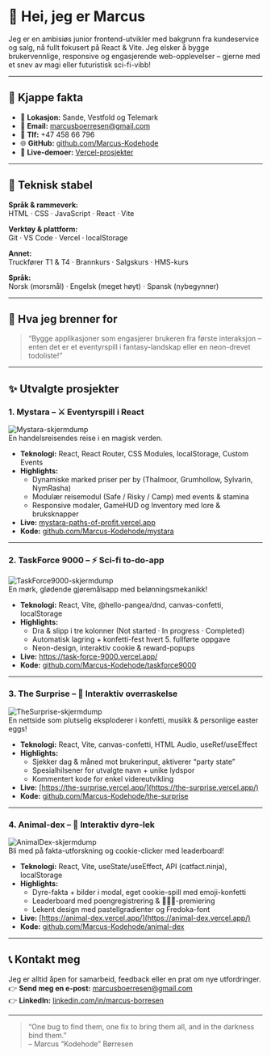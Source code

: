 # 👋 Hei, jeg er Marcus

Jeg er en ambisiøs junior frontend-utvikler med bakgrunn fra kundeservice og salg, nå fullt fokusert på React & Vite. Jeg elsker å bygge brukervennlige, responsive og engasjerende web-opplevelser – gjerne med et snev av magi eller futuristisk sci-fi-vibb!

---

## 🚀 Kjappe fakta

- 📍 **Lokasjon:** Sande, Vestfold og Telemark  
- 📧 **Email:** marcusboerresen@gmail.com  
- 📱 **Tlf:** +47 458 66 796  
- 🌐 **GitHub:** [github.com/Marcus-Kodehode](https://github.com/Marcus-Kodehode)  
- 🚀 **Live-demoer:** [Vercel-prosjekter](https://vercel.com/marcus-boerresens-projects)

---

## 🔧 Teknisk stabel

**Språk & rammeverk:**  
HTML · CSS · JavaScript · React · Vite

**Verktøy & plattform:**  
Git · VS Code · Vercel · localStorage

**Annet:**  
Truckfører T1 & T4 · Brannkurs · Salgskurs · HMS-kurs

**Språk:**  
Norsk (morsmål) · Engelsk (meget høyt) · Spansk (nybegynner)

---

## 🎯 Hva jeg brenner for

> “Bygge applikasjoner som engasjerer brukeren fra første interaksjon – enten det er et eventyrspill i fantasy-landskap eller en neon-drevet todoliste!”

---

## ✨ Utvalgte prosjekter

### 1. Mystara – ⚔️ Eventyrspill i React  
![Mystara-skjermdump](https://raw.githubusercontent.com/Marcus-Kodehode/mystara/main/screenshot.png)  
En handelsreisendes reise i en magisk verden.  
- **Teknologi:** React, React Router, CSS Modules, localStorage, Custom Events  
- **Highlights:**  
  - Dynamiske marked priser per by (Thalmoor, Grumhollow, Sylvarin, NymRasha)  
  - Modulær reisemodul (Safe / Risky / Camp) med events & stamina  
  - Responsive modaler, GameHUD og Inventory med lore & bruksknapper  
- **Live:** [mystara-paths-of-profit.vercel.app](https://mystara-paths-of-profit.vercel.app/)
- **Kode:** [github.com/Marcus-Kodehode/mystara](https://github.com/Marcus-Kodehode/mystara)

---

### 2. TaskForce 9000 – ⚡ Sci-fi to-do-app  
![TaskForce9000-skjermdump](https://raw.githubusercontent.com/Marcus-Kodehode/taskforce9000/main/screenshot.png)  
En mørk, glødende gjøremålsapp med belønningsmekanikk!  
- **Teknologi:** React, Vite, @hello-pangea/dnd, canvas-confetti, localStorage  
- **Highlights:**  
  - Dra & slipp i tre kolonner (Not started · In progress · Completed)  
  - Automatisk lagring + konfetti-fest hvert 5. fullførte oppgave  
  - Neon-design, interaktiv cookie & reward-popups  
- **Live:** [https://task-force-9000.vercel.app/ ](https://task-force-9000.vercel.app/)
- **Kode:** [github.com/Marcus-Kodehode/taskforce9000](https://github.com/Marcus-Kodehode/taskforce9000)

---

### 3. The Surprise – 🎊 Interaktiv overraskelse  
![TheSurprise-skjermdump](https://raw.githubusercontent.com/Marcus-Kodehode/the-surprise/main/screenshot.png)  
En nettside som plutselig eksploderer i konfetti, musikk & personlige easter eggs!  
- **Teknologi:** React, Vite, canvas-confetti, HTML Audio, useRef/useEffect  
- **Highlights:**  
  - Sjekker dag & måned mot brukerinput, aktiverer “party state”  
  - Spesialhilsener for utvalgte navn + unike lydspor  
  - Kommentert kode for enkel videreutvikling  
- **Live:** [https://the-surprise.vercel.app/](https://the-surprise.vercel.app/)
- **Kode:** [github.com/Marcus-Kodehode/the-surprise](https://github.com/Marcus-Kodehode/the-surprise)

---

### 4. Animal-dex – 🐾 Interaktiv dyre-lek  
![AnimalDex-skjermdump](https://raw.githubusercontent.com/Marcus-Kodehode/animal-dex/main/screenshot.png)  
Bli med på fakta-utforskning og cookie-clicker med leaderboard!  
- **Teknologi:** React, Vite, useState/useEffect, API (catfact.ninja), localStorage  
- **Highlights:**  
  - Dyre-fakta + bilder i modal, eget cookie-spill med emoji-konfetti  
  - Leaderboard med poengregistrering & 🥇🥈🥉-premiering  
  - Lekent design med pastellgradienter og Fredoka-font  
- **Live:** [https://animal-dex.vercel.app/](https://animal-dex.vercel.app/)
- **Kode:** [github.com/Marcus-Kodehode/animal-dex](https://github.com/Marcus-Kodehode/animal-dex)

---

## 📞 Kontakt meg

Jeg er alltid åpen for samarbeid, feedback eller en prat om nye utfordringer.  
👉 **Send meg en e-post:** marcusboerresen@gmail.com  
👉 **LinkedIn:** [linkedin.com/in/marcus-borresen](https://www.linkedin.com/)  

---

> “One bug to find them, one fix to bring them all, and in the darkness bind them.”  
> – Marcus “Kodehode” Børresen  
<!--
**Marcus-Kodehode/Marcus-Kodehode** is a ✨ _special_ ✨ repository because its `README.md` (this file) appears on your GitHub profile.

Here are some ideas to get you started:

- 🔭 I’m currently working on ...
- 🌱 I’m currently learning ...
- 👯 I’m looking to collaborate on ...
- 🤔 I’m looking for help with ...
- 💬 Ask me about ...
- 📫 How to reach me: ...
- 😄 Pronouns: ...
- ⚡ Fun fact: ...
-->
